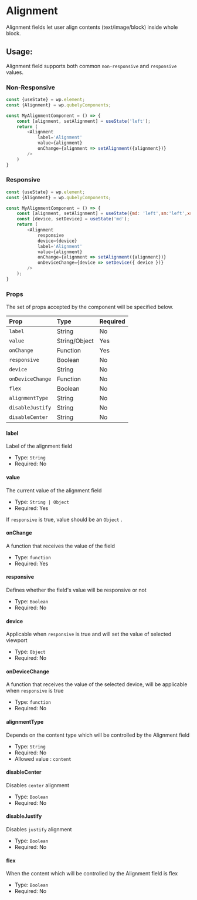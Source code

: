 # Alignment

Alignment fields let user align contents (text/image/block) inside whole block.

## Usage:
Alignment field supports both  common `non-responsive` and `responsive` values.

### Non-Responsive

```javascript
const {useState} = wp.element;
const {Alignment} = wp.qubelyComponents;

const MyAlignmentComponent = () => {
    const [alignment, setAlignment] = useState('left');
    return (
        <Alignment 
            label='Alignment'
            value={alignment}
            onChange={alignment => setAlignment({alignment})}
        />
    )   
}

```

### Responsive

```javascript
const {useState} = wp.element;
const {Alignment} = wp.qubelyComponents;

const MyAlignmentComponent = () => {
    const [alignment, setAlignment] = useState({md: 'left',sm:'left',xs:'center'});
    const [device, setDevice] = useState('md');
    return (
        <Alignment 
            responsive
            device={device}
            label='Alignment'
            value={alignment}
            onChange={alignment => setAlignment({alignment})}
            onDeviceChange={device => setDevice({ device })} 
        />
    );
}

```

### Props
The set of props accepted by the component will be specified below.


|Prop |Type|Required |
|:---|:---|:---|
|`label`|String|No|
|`value`|String/Object|Yes|
|`onChange`|Function|Yes|
|`responsive`|Boolean|No|
|`device`|String|No|
|`onDeviceChange`|Function|No|
|`flex`|Boolean|No|
|`alignmentType`|String|No|
|`disableJustify`|String|No|
|`disableCenter`|String|No|

#### label
Label of the alignment field

- Type: `String`
- Required: No
  
#### value
The current value of the alignment field

- Type: `String | Object`
- Required: Yes
  
If `responsive` is true, value should be an `Object` .

#### onChange
A function that receives the value of the field

- Type: `function`
- Required: Yes
  
#### responsive
Defines whether the field's value will be responsive or not

- Type: `Boolean`
- Required: No
  
#### device
Applicable when `responsive` is true and will set the value of selected viewport

- Type: `Object`
- Required: No
  
#### onDeviceChange
A function that receives the value of the selected device, will be applicable when `responsive` is true

- Type: `function`
- Required: No

#### alignmentType
Depends on the content type which will be controlled by the Alignment field

- Type: `String`
- Required: No
- Allowed value : `content`
  
#### disableCenter
Disables `center` alignment

- Type: `Boolean`
- Required: No
  
#### disableJustify
Disables `justify` alignment

- Type: `Boolean`
- Required: No


  
#### flex
When the content which will be controlled by the Alignment field is flex

- Type: `Boolean`
- Required: No

